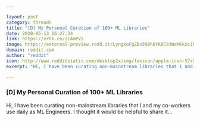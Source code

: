 ```yaml
---

layout: post
category: threads
title: "[D] My Personal Curation of 100+ ML Libraries"
date: 2020-05-13 16:27:34
link: https://vrhk.co/3cAmPVi
image: https://external-preview.redd.it/LyngxoFgZBs598h8YK8C93WeMKkzc1NjUphUdnhKbYI.jpg?width=258&height=135.078534031&auto=webp&crop=258:135.078534031,smart&s=f0f7fd51cc178f9ac24b0e1d10d97ca52354e141
domain: reddit.com
author: "reddit"
icon: http://www.redditstatic.com/desktop2x/img/favicon/apple-icon-57x57.png
excerpt: "Hi, I have been curating non-mainstream libraries that I and my co-workers use daily as ML Engineers. I thought it would be helpful to share it..."

---
```


### [D] My Personal Curation of 100+ ML Libraries

Hi, I have been curating non-mainstream libraries that I and my co-workers use daily as ML Engineers. I thought it would be helpful to share it...